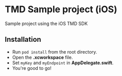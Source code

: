 # TMD Sample project (iOS)
Sample project using the iOS TMD SDK

## Installation

- Run `pod install` from the root directory.
- Open the **.xcworkspace** file.
- Set `myKey` and `myEndpoint` in **AppDelegate.swift**.
- You're good to go!
